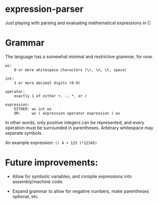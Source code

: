 # expression-parser
Just playing with parsing and evaluating mathematical expressions in C

# Grammar

The language has a somewhat minimal and restrictive grammar, for now.

```
ws:
    0 or more whitespace characters (\r, \n, \t, space)

int:
    1 or more decimal digits (0-9)

operator:
    exactly 1 of either +, -, *, or /

expression:
    EITHER: ws int ws
    OR:     ws ( expression operator expression ) ws
```

In other words, only positive integers can be represented, and every operation
must be surrounded in parentheses. Arbitrary whitespace may seperate symbols.

An example expression: `(( 4 + 123 )*12345)`

# Future improvements:

- Allow for symbolic variables, and compile expressions into assembly/machine
code.

- Expand grammar to allow for negative numbers, make parentheses optional, etc.
